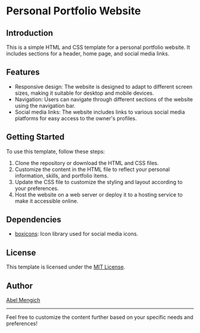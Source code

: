 
# Personal Portfolio Website

## Introduction
This is a simple HTML and CSS template for a personal portfolio website. It includes sections for a header, home page, and social media links.

## Features
- Responsive design: The website is designed to adapt to different screen sizes, making it suitable for desktop and mobile devices.
- Navigation: Users can navigate through different sections of the website using the navigation bar.
- Social media links: The website includes links to various social media platforms for easy access to the owner's profiles.

## Getting Started
To use this template, follow these steps:
1. Clone the repository or download the HTML and CSS files.
2. Customize the content in the HTML file to reflect your personal information, skills, and portfolio items.
3. Update the CSS file to customize the styling and layout according to your preferences.
4. Host the website on a web server or deploy it to a hosting service to make it accessible online.

## Dependencies
- [boxicons](https://boxicons.com/): Icon library used for social media icons.

## License
This template is licensed under the [MIT License](LICENSE).

## Author
[Abel Mengich](https://yourwebsite.com)

---

Feel free to customize the content further based on your specific needs and preferences!